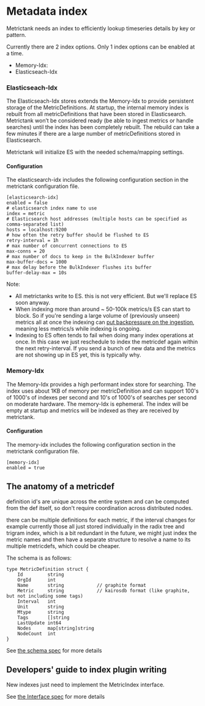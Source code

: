 # Metadata index

Metrictank needs an index to efficiently lookup timeseries details by key or pattern.

Currently there are 2 index options. Only 1 index options can be enabled at a time.
* Memory-Idx: 
* Elasticseach-Idx

### Elasticseach-Idx

The Elasticseach-Idx stores extends the Memory-Idx to provide persistent storage of the MetricDefinitions. At startup, the internal memory index is rebuilt from all metricDefinitions that have been stored in Elasticsearch.  Metrictank won’t be considered ready (be able to ingest metrics or handle searches) until the index has been completely rebuilt. The rebuild can take a few minutes if there are a large number of metricDefinitions stored in Elasticsearch.

Metrictank will initialize ES with the needed schema/mapping settings.

#### Configuration
The elasticsearch-idx includes the following configuration section in the metrictank configuration file.
```
[elasticsearch-idx]
enabled = false
# elasticsearch index name to use
index = metric
# Elasticsearch host addresses (multiple hosts can be specified as comma-separated list)
hosts = localhost:9200
# how often the retry buffer should be flushed to ES
retry-interval = 1h
# max number of concurrent connections to ES
max-conns = 20
# max number of docs to keep in the BulkIndexer buffer
max-buffer-docs = 1000
# max delay before the BulkIndexer flushes its buffer
buffer-delay-max = 10s
```

Note:
* All metrictanks write to ES.  this is not very efficient.  But we'll replace ES soon anyway.
* When indexing more than around ~ 50-100k metrics/s ES can start to block.  So if you're sending a large volume of (previously unseen)
  metrics all at once the indexing can [put backpressure on the ingestion](https://github.com/raintank/metrictank/blob/master/docs/operations.md#ingestion-stalls--backpressure), meaning
  less metrics/s while indexing is ongoing.
* Indexing to ES often tends to fail when doing many index operations at once.
  In this case we just reschedule to index the metricdef again within the next retry-interval.
  If you send a bunch of new data and the metrics are not showing up in ES yet, this is typically why.


### Memory-Idx

The Memory-Idx provides a high performant index store for searching.  The index uses about 1KB of memory per metricDefinition and can support 100's of 1000's of indexes per second and 10's of 1000's of searches per second on moderate hardware.  The memory-Idx is ephemeral. The index will be empty at startup and metrics will be indexed as they are received by metrictank.

#### Configuration
The memory-idx includes the following configuration section in the metrictank configuration file.

```
[memory-idx]
enabled = true
```

## The anatomy of a metricdef

definition id's are unique across the entire system and can be computed from the def itself, so don't require coordination across distributed nodes.

there can be multiple definitions for each metric, if the interval changes for example
currently those all just stored individually in the radix tree and trigram index, which is a bit redundant
in the future, we might just index the metric names and then have a separate structure to resolve a name to its multiple metricdefs, which could be cheaper.

The schema is as follows:

```
type MetricDefinition struct {
	Id         string            
	OrgId      int               
	Name       string            // graphite format
	Metric     string            // kairosdb format (like graphite, but not including some tags)
	Interval   int               
	Unit       string            
	Mtype      string            
	Tags       []string          
	LastUpdate int64             
	Nodes      map[string]string 
	NodeCount  int               
}
```

See [the schema spec](https://github.com/raintank/schema/blob/master/metric.go#L78) for more details




## Developers' guide to index plugin writing
New indexes just need to implement the MetricIndex interface.

See [the Interface spec](https://github.com/raintank/metrictank/blob/master/idx/idx.go#L22) for more details
